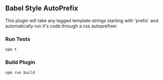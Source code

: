 ## Babel Style AutoPrefix
This plugin will take any tagged template strings starting with 'prefix' and automatically run it's code through a css autoprefixer.

### Run Tests
`npm t`

### Build Plugin
`npm run build`


